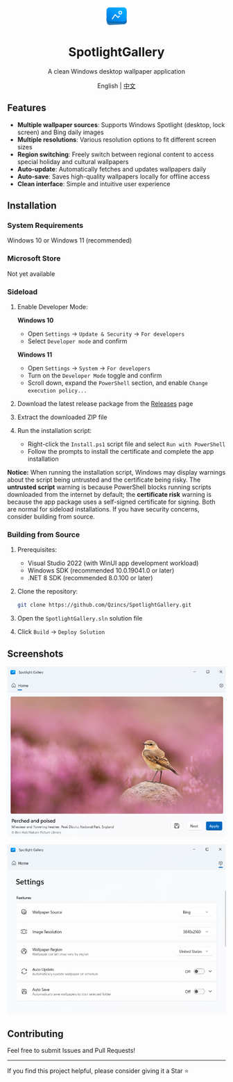 <p align="center">
    <img src="Assets/AppLogo.png" alt="AppLogo" width="48px"/>
</p>

<div align="center">

# SpotlightGallery

A clean Windows desktop wallpaper application

English | [中文](README_zh.md)

</div>

## Features

- **Multiple wallpaper sources**: Supports Windows Spotlight (desktop, lock screen) and Bing daily images
- **Multiple resolutions**: Various resolution options to fit different screen sizes
- **Region switching**: Freely switch between regional content to access special holiday and cultural wallpapers
- **Auto-update**: Automatically fetches and updates wallpapers daily
- **Auto-save**: Saves high-quality wallpapers locally for offline access
- **Clean interface**: Simple and intuitive user experience

## Installation

### System Requirements

Windows 10 or Windows 11 (recommended)

### Microsoft Store

Not yet available

### Sideload

1. Enable Developer Mode:

   **Windows 10**
   - Open `Settings` → `Update & Security` → `For developers`
   - Select `Developer mode` and confirm

   **Windows 11**
   - Open `Settings` → `System` → `For developers`
   - Turn on the `Developer Mode` toggle and confirm
   - Scroll down, expand the `PowerShell` section, and enable `Change execution policy...`

2. Download the latest release package from the [Releases](https://github.com/Qzincs/SpotlightGallery/releases) page
3. Extract the downloaded ZIP file
4. Run the installation script:
   - Right-click the `Install.ps1` script file and select `Run with PowerShell`
   - Follow the prompts to install the certificate and complete the app installation

**Notice:** When running the installation script, Windows may display warnings about the script being untrusted and the certificate being risky. The **untrusted script** warning is because PowerShell blocks running scripts downloaded from the internet by default; the **certificate risk** warning is because the app package uses a self-signed certificate for signing. Both are normal for sideload installations. If you have security concerns, consider building from source.

### Building from Source

1. Prerequisites:
   - Visual Studio 2022 (with WinUI app development workload)
   - Windows SDK (recommended 10.0.19041.0 or later)
   - .NET 8 SDK (recommended 8.0.100 or later)

2. Clone the repository:

   ```bash
   git clone https://github.com/Qzincs/SpotlightGallery.git
   ```

3. Open the `SpotlightGallery.sln` solution file

4. Click `Build` → `Deploy Solution`

## Screenshots

![Home](docs/en-US/screenshot.png)

![Settings](docs/en-US/screenshot2.png)

## Contributing

Feel free to submit Issues and Pull Requests!

---

If you find this project helpful, please consider giving it a Star ⭐
